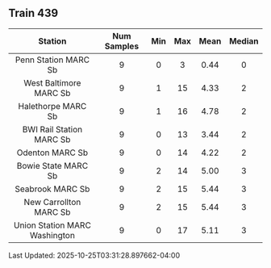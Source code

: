 ## Train 439

| Station | Num Samples | Min | Max | Mean | Median |
| :-----: | :---------: | :-: | :-: | :--: | :----: |
| Penn Station MARC Sb | 9 | 0 | 3 | 0.44 | 0 |
| West Baltimore MARC Sb | 9 | 1 | 15 | 4.33 | 2 |
| Halethorpe MARC Sb | 9 | 1 | 16 | 4.78 | 2 |
| BWI Rail Station MARC Sb | 9 | 0 | 13 | 3.44 | 2 |
| Odenton MARC Sb | 9 | 0 | 14 | 4.22 | 2 |
| Bowie State MARC Sb | 9 | 2 | 14 | 5.00 | 3 |
| Seabrook MARC Sb | 9 | 2 | 15 | 5.44 | 3 |
| New Carrollton MARC Sb | 9 | 2 | 15 | 5.44 | 3 |
| Union Station MARC Washington | 9 | 0 | 17 | 5.11 | 3 |


Last Updated: 2025-10-25T03:31:28.897662-04:00